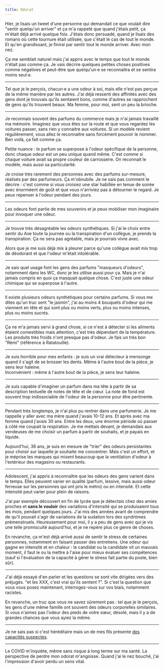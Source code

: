 ```yaml
---
title: Odorat
---
```


Hier, je lisais un tweet d'une personne qui demandait ce que voulait dire "sentir quelqu'un arriver" et ça m'a rappelé que quand j'étais petit, ça m'était déjà arrivé quelque fois. J'étais donc persuadé, quand je lisais des romans où cette tournure était utilisée, que c'était le cas de tout le monde. Et qu'en grandissant, je finirai par sentir tout le monde arriver. Avec mon nez.

Ça me semblait naturel mais j'ai appris avec le temps que tout le monde n'était pas comme ça. Je vais décrire quelques petites choses positives comme négatives et peut-être que quelqu'un·e se reconnaitra et se sentira moins seul·e.

***

Tel que je le perçois, chacun·e a une odeur à soi, mais elle n'est pas perçue de la même manière par les autres. J'ai déjà ressenti des affinités avec des gens dont je trouvais qu'ils sentaient bons, comme d'autres se rapprochent de gens qu'ils trouvent beaux. Ma femme, pour moi, sent un peu la brioche.

***

Je reconnais souvent des parfums du commerce mais je n'ai jamais travaillé ma mémoire. Imaginez que vous êtes sur la route et que vous regardez les voitures passer, sans rien y connaitre aux voitures. Si un modèle revient régulièrement, vous allez le reconnaitre sans forcément pouvoir le nommer. Ben voilà, ça fait comme ça. 

Petite nuance : le parfum se superpose à l'odeur spécifique de la personne, donc chaque odeur est un peu unique quand même. C'est comme si chaque voiture avait sa propre couleur de carrosserie. On reconnait le modèle, mais aussi sa particularité.

Je croise très rarement des personnes avec des parfums sur-mesure, réalisés par des parfumeurs. Ça m'obnubile. Je ne sais pas comment le décrire : c'est comme si vous croisiez une star habillée en tenue de soirée avec énorméent de goût et que vous n'arriviez pas à détourner le regard. Je peux repenser à l'odeur pendant des jours.

***

Les odeurs font partie de mes souvenirs et je peux mobiliser mon imaginaire pour invoquer une odeur.

***

Je trouve très désagréable les odeurs synthétiques. Si j'ai le choix entre sentir du Axe toute la journée ou la transpiration d'un collègue, je prends la transpiration. Ça ne sera pas agréable, mais je pourrais vivre avec.

Alors que je me suis déjà mis à pleurer parce qu'une collègue avait mis trop de déodorant et que l'odeur m'était intolérable.

***

Je sais quel usage font les gens des parfums "masqueurs d'odeurs", notamment dans les WC, donc je les utilise aussi pour ça. Mais je n'ai jamais compris en quoi ça masquait quelque chose. C'est juste une odeur chimique qui se superpose à l'autre.

***

Il existe plusieurs odeurs synthétiques pour certains parfums. Si vous me dites qu'un truc sent "le jasmin", j'ai au moins 4 bouquets d'odeur qui me viennent en tête et qui sont plus ou moins verts, plus ou moins intenses, plus ou moins sucrés.

***

Ça ne m'a jamais servi à grand chose, si ce n'est à détecter si les aliments étaient comestibles mais attention, c'est très dépendant de la température. Les produits très froids n'ont presque pas d'odeur. Je fais un très bon "Rémi" (référence à Ratatouille).

***

Je suis horrible pour mes enfants : je suis un vrai détecteur à mensonge quand il s'agit de se brosser les dents. Même à l'autre bout de la pièce, je sens leur haleine.  
Inconvénient : même à l'autre bout de la pièce, je sens leur haleine.

***

Je suis capable d'imaginer un parfum dans ma tête à partir de sa description textuelle de notes de tête et de cœur. La note de fond est souvent trop indissociable de l'odeur de la personne pour être pertinente.

***

Pendant très longtemps, je n'ai plus pu rentrer dans une parfumerie. Je me rappelle y aller avec ma mère quand j'avais 10-12 ans. Et après avec ma femme quand j'avais 30 ans. Entre les deux, une énorme période où passer à côté me coupait la respiration. Je me mettais devant, je demandais aux vendeuses de me choisir un parfum à partir de souhaits, et je payais en liquide.

Aujourd'hui, 38 ans, je suis en mesure de "trier" des odeurs persistantes pour choisir sur laquelle je souhaite me concentrer. Mais c'est un effort, et je méprise les marques qui misent beaucoup que la ventilation d'odeur à l'extérieur des magasins ou restaurants.

***

Adolescent, j'ai appris à reconnaître que les odeurs des gens varient dans le temps. Elles peuvent varier en qualité (parfum, lessive, mais aussi odeur ferreuse sur les personnes qui ont pris le métro) ou en intensité. Et cette intensité peut varier pour plein de raisons.

J'ai par exemple découvert en fin de lycée que je détectais chez des amies proches et **sans le vouloir** des variations d'intensité qui se produisaient tous les mois, pendant quelques jours. J'ai mis des années avant de comprendre de qu'il pouvait s'agir de variations de la sudation lors des syndrômes prémenstruels. Heureusement pour moi, il y a peu de gens avec qui je vis une telle promiscuité aujourd'hui, et je ne repère plus ce genre de choses.

En revanche, ça m'est déjà arrivé aussi de sentir le stress de certaines personnes, notamment en faisant passer des entretiens. Une odeur qui gagne en intensité et en chaleur : le candidat ou la candidate vit un mauvais moment, il faut le ou la mettre à l'aise pour mieux évaluer ses compétences (sauf si l'évaluation de la capacité à gérer le stress fait partie du poste, bien sûr).

***

J'ai déjà essayé d'en parler et les questions se sont vite dirigées vers des préjugés. "et les XXX, c'est vrai qu'ils sentent ?". Si c'est la question que vous vous posez maintenant, interrogez-vous sur vos biais, notamment racistes.

En revanche, un truc que vous ne savez sûrement pas : tel que je le perçois, les gens d'une même famille ont souvent des odeurs corporelles similaires. Si vous n'aimez pas l'odeur des pieds de votre sœur, désolé, mais il y a de grandes chances que vous ayiez la même.

***

Je ne sais pas si c'est héréditaire mais un de mes fils présente [des capacités suspectes](/notes/2018-01-du-vin-de-pirates/).

***

Le COVID m'inquiète, même sans risque à long terme sur ma santé. La perspective de perdre mon odorat m'angoisse. Quand j'ai le nez bouché, j'ai l'impression d'avoir perdu un sens vital.